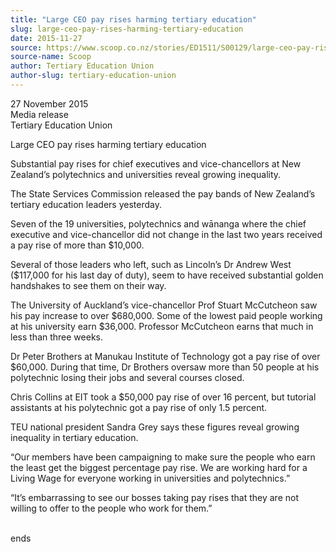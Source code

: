 ```yaml
---
title: "Large CEO pay rises harming tertiary education"
slug: large-ceo-pay-rises-harming-tertiary-education
date: 2015-11-27
source: https://www.scoop.co.nz/stories/ED1511/S00129/large-ceo-pay-rises-harming-tertiary-education.htm
source-name: Scoop
author: Tertiary Education Union
author-slug: tertiary-education-union
---
```


<p>27 November 2015<br>Media release<br>Tertiary Education
Union</p>

<p>Large CEO pay rises harming tertiary
education</p>

<p>Substantial pay rises for chief executives and
vice-chancellors at New Zealand’s polytechnics and
universities reveal growing inequality.</p>

<p>The State Services
Commission released the pay bands of New Zealand’s
tertiary education leaders yesterday.</p>

<p>Seven of the 19
universities, polytechnics and wānanga where the chief
executive and vice-chancellor did not change in the last two
years received a pay rise of more than $10,000.</p>

<p>Several of
those leaders who left, such as Lincoln’s Dr Andrew West
($117,000 for his last day of duty), seem to have received
substantial golden handshakes to see them on their
way.</p>

<p>The University of Auckland’s vice-chancellor Prof
Stuart McCutcheon saw his pay increase to over $680,000.
Some of the lowest paid people working at his university
earn $36,000. Professor McCutcheon earns that much in less
than three weeks.</p>

<p>Dr Peter Brothers at Manukau Institute
of Technology got a pay rise of over $60,000. During that
time, Dr Brothers oversaw more than 50 people at his
polytechnic losing their jobs and several courses
closed.</p>

<p>Chris Collins at EIT took a $50,000 pay rise of
over 16 percent, but tutorial assistants at his polytechnic
got a pay rise of only 1.5 percent.</p>

<p>TEU national president
Sandra Grey says these figures reveal growing inequality in
tertiary education.</p>

<p>“Our members have been campaigning
to make sure the people who earn the least get the biggest
percentage pay rise. We are working hard for a Living Wage
for everyone working in universities and
polytechnics.”</p>

<p>“It’s embarrassing to see our bosses
taking pay rises that they are not willing to offer to the
people who work for
them.”</p>

<p><br>ends<p>

<p></p>